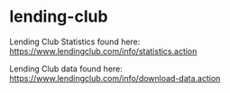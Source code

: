 lending-club
============

Lending Club Statistics found here: https://www.lendingclub.com/info/statistics.action

Lending Club data found here: https://www.lendingclub.com/info/download-data.action
